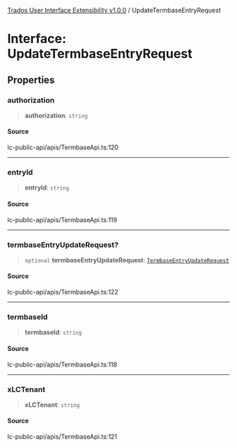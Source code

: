 [Trados User Interface Extensibility v1.0.0](../wiki/globals) / UpdateTermbaseEntryRequest

# Interface: UpdateTermbaseEntryRequest

## Properties

### authorization

> **authorization**: `string`

#### Source

lc-public-api/apis/TermbaseApi.ts:120

***

### entryId

> **entryId**: `string`

#### Source

lc-public-api/apis/TermbaseApi.ts:119

***

### termbaseEntryUpdateRequest?

> `optional` **termbaseEntryUpdateRequest**: [`TermbaseEntryUpdateRequest`](../wiki/Interface.TermbaseEntryUpdateRequest)

#### Source

lc-public-api/apis/TermbaseApi.ts:122

***

### termbaseId

> **termbaseId**: `string`

#### Source

lc-public-api/apis/TermbaseApi.ts:118

***

### xLCTenant

> **xLCTenant**: `string`

#### Source

lc-public-api/apis/TermbaseApi.ts:121
